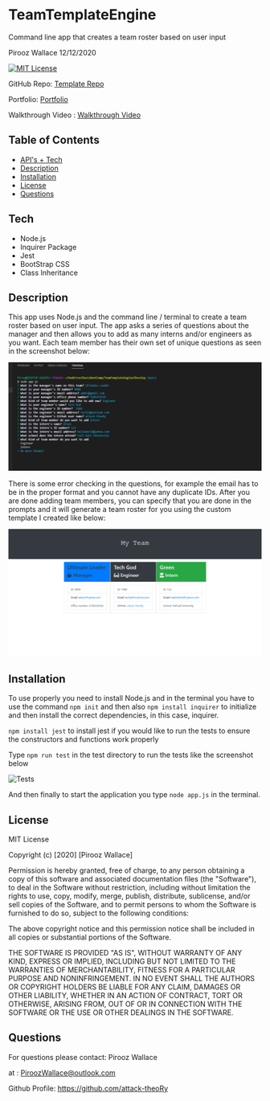 # TeamTemplateEngine
 Command line app that creates a team roster based on user input


Pirooz Wallace
12/12/2020

[![MIT License](https://img.shields.io/badge/license-MIT-blue.svg)](#license)

GitHub Repo: [Template Repo](https://github.com/attack-theoRy/TeamTemplateEngine)

Portfolio: [Portfolio](https://attack-theory.github.io/Portfolio/)

Walkthrough Video : [Walkthrough Video](https://drive.google.com/file/d/1gCgY5ke2qu8ndhm0v2H2EVcgeaNrkAPL/view?usp=sharing)



## Table of Contents
* [API's + Tech](#tech)
* [Description](#description)
* [Installation](#installation)
* [License](#license)
* [Questions](#questions)

## Tech
* Node.js
* Inquirer Package
* Jest
* BootStrap CSS
* Class Inheritance

## Description

This app uses Node.js and the command line / terminal to create a team roster based on user input. The app asks a series of questions about the manager and then allows you to add as many interns and/or engineers as you want. Each team member has their own set of unique questions as seen in the screenshot below:   

![Questions](/Assets/questions.PNG)

There is some error checking in the questions, for example the email has to be in the proper format and you cannot have any duplicate IDs. After you are done adding team members, you can specify that you are done in the prompts and it will generate a team roster for you using the custom template I created like below:

![TeamRoster](/Assets/roster.PNG)




## Installation

To use properly you need to install Node.js and in the terminal you have to use the command 
``` npm init ```
and then also
``` npm install inquirer ```  to initialize and then install the correct dependencies, in this
case, inquirer.

``` npm install jest ``` to install jest if you would like to run the tests to ensure the constructors and functions work properly

Type ``` npm run test ``` in the test directory to run the tests like the screenshot below 

![Tests](/Assets/tests.PNG)

And then finally to start the application you type ``` node app.js ``` in the terminal.

## License

MIT License

Copyright (c) [2020] [Pirooz Wallace]

Permission is hereby granted, free of charge, to any person obtaining a copy
of this software and associated documentation files (the "Software"), to deal
in the Software without restriction, including without limitation the rights
to use, copy, modify, merge, publish, distribute, sublicense, and/or sell
copies of the Software, and to permit persons to whom the Software is
furnished to do so, subject to the following conditions:

The above copyright notice and this permission notice shall be included in all
copies or substantial portions of the Software.

THE SOFTWARE IS PROVIDED "AS IS", WITHOUT WARRANTY OF ANY KIND, EXPRESS OR
IMPLIED, INCLUDING BUT NOT LIMITED TO THE WARRANTIES OF MERCHANTABILITY,
FITNESS FOR A PARTICULAR PURPOSE AND NONINFRINGEMENT. IN NO EVENT SHALL THE
AUTHORS OR COPYRIGHT HOLDERS BE LIABLE FOR ANY CLAIM, DAMAGES OR OTHER
LIABILITY, WHETHER IN AN ACTION OF CONTRACT, TORT OR OTHERWISE, ARISING FROM,
OUT OF OR IN CONNECTION WITH THE SOFTWARE OR THE USE OR OTHER DEALINGS IN THE
SOFTWARE.

## Questions
For questions please contact: Pirooz Wallace

at : PiroozWallace@outlook.com

Github Profile: https://github.com/attack-theoRy



